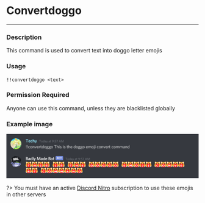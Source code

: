 # Convertdoggo
---
### Description
This command is used to convert text into doggo letter emojis
### Usage
```
!!convertdoggo <text>
```
### Permission Required
Anyone can use this command, unless they are blacklisted globally

### Example image
![convert example](/images/convertdoggo.png)

?> You must have an active [Discord Nitro](https://discordapp.com/nitro) subscription to use these emojis in other servers
